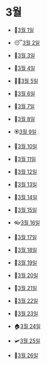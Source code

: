 # 3월

- 🥃[3월 1일](3.1.md)

- 😴[3월 2일](3.2.md)

- 🦢[3월 3일](3.3.md)

- 🦉[3월 4일](3.4.md)

- 👨‍🦱[3월 5일](3.5.md)

- 💅[3월 6일](3.6.md)

- 👲[3월 7일](3.7.md)

- 👛[3월 8일](3.8.md)

- 🏵️[3월 9일](3.9.md)

- 🤯[3월 10일](3.10.md)

- 👣[3월 11일](3.11.md)

- 🦷[3월 12일](3.12.md)

- 🙈[3월 13일](3.13.md)

- 🦒[3월 14일](3.14.md)

- 🙇[3월 15일](3.15.md)

- 👓[3월 16일](3.16.md)

- 👕[3월 17일](3.17.md)

- 🐣[3월 18일](3.18.md)

- 🐤[3월 19일](3.19.md)

- 🌈[3월 20일](3.20.md)

- 🍦[3월 21일](3.21.md)

- 🍬[3월 22일](3.22.md)

- 🍕[3월 23일](3.23.md)

- 🏠[3월 24일](3.24.md)

- 🛩️[3월 25일](3.25.md)

- 🥝[3월 26일](3.26.md)

  
